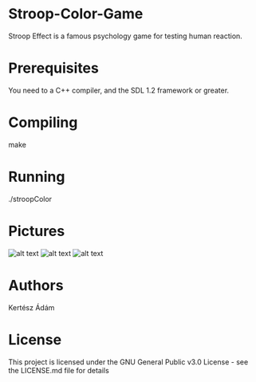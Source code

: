 # Stroop-Color-Game
Stroop Effect is a famous psychology game for testing human reaction. 

# Prerequisites
You need to a C++ compiler, and the SDL 1.2 framework or greater.

# Compiling
make

# Running
./stroopColor

# Pictures
![alt text](https://user-images.githubusercontent.com/12465316/27764803-1bef2c10-5ea3-11e7-9570-1b6b633fa951.png)
![alt text](https://user-images.githubusercontent.com/12465316/27764804-1e46d224-5ea3-11e7-8082-b6763187a754.png)
![alt text](https://user-images.githubusercontent.com/12465316/27764805-208957aa-5ea3-11e7-805d-83cee08ea2b2.png)

# Authors
Kertész Ádám
 
# License
This project is licensed under the GNU General Public v3.0 License - see the LICENSE.md file for details
